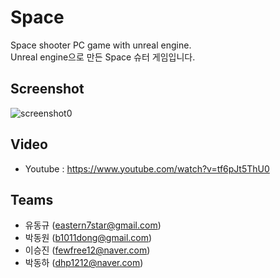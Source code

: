 # Space
Space shooter PC game with unreal engine.\
Unreal engine으로 만든 Space 슈터 게임입니다.

## Screenshot
![screenshot0](https://github.com/Tamuel/CtrlZ_Space/blob/master/Screenshot/01_space.gif)

## Video
* Youtube : https://www.youtube.com/watch?v=tf6pJt5ThU0

## Teams
* 유동규 (eastern7star@gmail.com)
* 박동원 (b1011dong@gmail.com)
* 이승진 (fewfree12@naver.com)
* 박동하 (dhp1212@naver.com)
